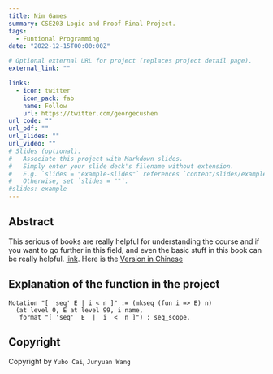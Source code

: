 ```yaml
---
title: Nim Games
summary: CSE203 Logic and Proof Final Project.
tags:
  - Funtional Programming
date: "2022-12-15T00:00:00Z"

# Optional external URL for project (replaces project detail page).
external_link: ""

links:
  - icon: twitter
    icon_pack: fab
    name: Follow
    url: https://twitter.com/georgecushen
url_code: ""
url_pdf: ""
url_slides: ""
url_video: ""
# Slides (optional).
#   Associate this project with Markdown slides.
#   Simply enter your slide deck's filename without extension.
#   E.g. `slides = "example-slides"` references `content/slides/example-slides.md`.
#   Otherwise, set `slides = ""`.
#slides: example
---
```


## Abstract
This serious of books are really helpful for understanding the course and if you want to go further in this field, and even the basic stuff in this book can be really helpful. [link](https://softwarefoundations.cis.upenn.edu/). Here is the [Version in Chinese](https://coq-zh.github.io/SF-zh/lf-current/Basics.html)

## Explanation of the function in the project
```coq
Notation "[ 'seq' E | i < n ]" := (mkseq (fun i => E) n)
  (at level 0, E at level 99, i name,
   format "[ 'seq'  E  |  i  <  n ]") : seq_scope.
```



## Copyright

Copyright by `Yubo Cai`, `Junyuan Wang`

```

```

